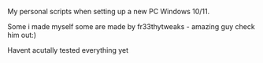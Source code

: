 My personal scripts when setting up a new PC Windows 10/11.

Some i made myself some are made by fr33thytweaks - amazing guy check him out:)

Havent acutally tested everything yet 
